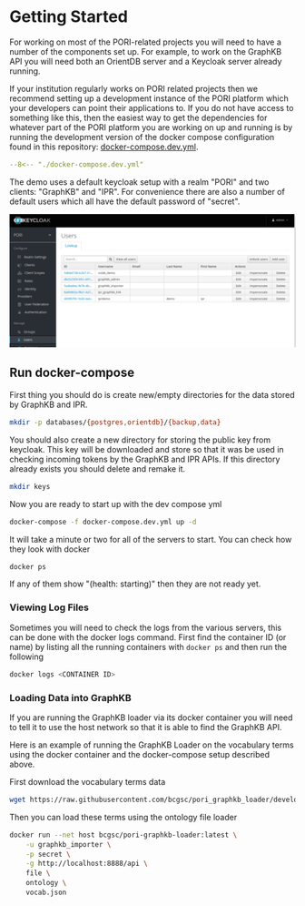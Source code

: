 # Getting Started

For working on most of the PORI-related projects you will need to have a number of the components set up. For example, to work on the GraphKB API you will need both an OrientDB server and a Keycloak server already running.

If your institution regularly works on PORI related projects then we recommend setting up a development instance of the PORI platform which your developers can point their applications to. If you do not have access to something like this, then the easiest way to get the dependencies for whatever part of the PORI platform you are working on up and running is by running the development version of the docker compose configuration found in this repository: [docker-compose.dev.yml](https://github.com/bcgsc/pori/blob/master/docker-compose.dev.yml).

```yaml title="docker-compose.dev.yml"
--8<-- "./docker-compose.dev.yml"
```

The demo uses a default keycloak setup with a realm "PORI" and two clients: "GraphKB" and "IPR".
For convenience there are also a number of default users which all have the default password of "secret".

![default users](./images/pori-keycloak-default-users.png)

## Run docker-compose

First thing you should do is create new/empty directories for the data stored by GraphKB and IPR.

```bash
mkdir -p databases/{postgres,orientdb}/{backup,data}
```

You should also create a new directory for storing the public key from keycloak. This key will be downloaded and store so that it was be used in checking incoming tokens by the GraphKB and IPR APIs. If this directory already exists you should delete and remake it.

```bash
mkdir keys
```

Now you are ready to start up with the dev compose yml

```bash
docker-compose -f docker-compose.dev.yml up -d
```

It will take a minute or two for all of the servers to start. You can check how they look with docker

```bash
docker ps
```

If any of them show "(health: starting)" then they are not ready yet.

### Viewing Log Files

Sometimes you will need to check the logs from the various servers, this can be done with the docker logs command. First find the container ID (or name) by listing all the running containers with `docker ps` and then run the following

```bash
docker logs <CONTAINER ID>
```

### Loading Data into GraphKB

If you are running the GraphKB loader via its docker container you will need to tell it to use the host network so that it is able to find the GraphKB API.

Here is an example of running the GraphKB Loader on the vocabulary terms using the docker container and the docker-compose setup described above.

First download the vocabulary terms data

```bash
wget https://raw.githubusercontent.com/bcgsc/pori_graphkb_loader/develop/data/vocab.json
```

Then you can load these terms using the ontology file loader

```bash
docker run --net host bcgsc/pori-graphkb-loader:latest \
    -u graphkb_importer \
    -p secret \
    -g http://localhost:8888/api \
    file \
    ontology \
    vocab.json
```

